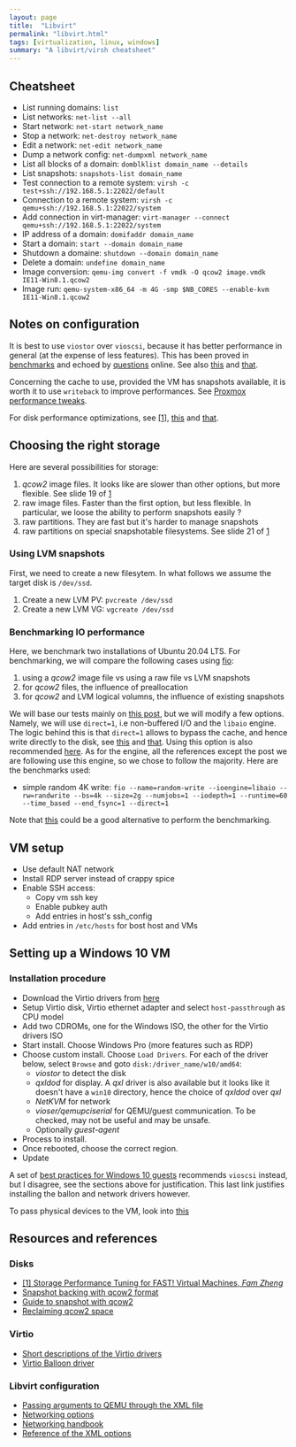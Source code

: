 ```yaml
---
layout: page
title:  "Libvirt"
permalink: "libvirt.html"
tags: [virtualization, linux, windows]
summary: "A libvirt/virsh cheatsheet"
---
```





## Cheatsheet
* List running domains: `list`
* List networks: `net-list --all`
* Start network: `net-start network_name`
* Stop a network: `net-destroy network_name`
* Edit a network: `net-edit network_name`
* Dump a network config: `net-dumpxml network_name`
* List all blocks of a domain: `domblklist domain_name --details`
* List snapshots: `snapshots-list domain_name`
* Test connection to a remote system: `virsh -c test+ssh://192.168.5.1:22022/default`
* Connection to a remote system: `virsh -c qemu+ssh://192.168.5.1:22022/system`
* Add connection in virt-manager: `virt-manager --connect qemu+ssh://192.168.5.1:22022/system`
* IP address of a domain: `domifaddr domain_name`
* Start a domain: `start --domain domain_name`
* Shutdown a domaine: `shutdown --domain domain_name`
* Delete a domain: `undefine domain_name`
* Image conversion: `qemu-img convert -f vmdk -O qcow2 image.vmdk IE11-Win8.1.qcow2`
* Image run: `qemu-system-x86_64 -m 4G -smp $NB_CORES --enable-kvm IE11-Win8.1.qcow2`


## Notes on configuration
It is best to use `viostor` over `vioscsi`, because it has better performance in general (at the expense of less features). This has been proved in [benchmarks](https://mpolednik.github.io/2017/01/23/virtio-blk-vs-virtio-scsi/) and echoed by [questions](https://stackoverflow.com/questions/39031456/why-is-virtio-scsi-much-slower-than-virtio-blk-in-my-experiment-over-and-ceph-r) online. See also [this](https://forums.unraid.net/topic/50132-viostor-or-vioscsi-for-windows-disks/) and [that](https://forum.proxmox.com/threads/viostor-or-vioscsi-driver-for-windows-7-64.26769/). 

Concerning the cache to use, provided the VM has snapshots available, it is worth it to use `writeback` to improve performances. See [Proxmox performance tweaks](https://pve.proxmox.com/wiki/Performance_Tweaks).

For disk performance optimizations, see [[1]](https://events19.lfasiallc.com/wp-content/uploads/2017/11/Storage-Performance-Tuning-for-FAST-Virtual-Machines_Fam-Zheng.pdf), [this](https://kvmonz.blogspot.com/p/knowledge-disk-performance-hints-tips.html) and [that](https://www.heiko-sieger.info/tuning-vm-disk-performance/).

## Choosing the right storage
Here are several possibilities for storage:
1. *qcow2* image files. It looks like are slower than other options, but more flexible. See slide 19 of [1](https://events19.lfasiallc.com/wp-content/uploads/2017/11/Storage-Performance-Tuning-for-FAST-Virtual-Machines_Fam-Zheng.pdf)
2. raw image files. Faster than the first option, but less flexible. In particular, we loose the ability to perform snapshots easily ?
3. raw partitions. They are fast but it's harder to manage snapshots
4. raw partitions on special snapshotable filesystems. See slide 21 of [1](https://events19.lfasiallc.com/wp-content/uploads/2017/11/Storage-Performance-Tuning-for-FAST-Virtual-Machines_Fam-Zheng.pdf)

### Using LVM snapshots
First, we need to create a new filesytem. In what follows we assume the target disk is `/dev/ssd`.
1. Create a new LVM PV: `pvcreate /dev/ssd`
2. Create a new LVM VG: `vgcreate /dev/ssd`


### Benchmarking IO performance
Here, we benchmark two installations of Ubuntu 20.04 LTS. For benchmarking, we will compare the following cases using [fio](https://fio.readthedocs.io/en/latest/fio_doc.html):
1. using a *qcow2* image file vs using a raw file vs LVM snapshots
2. for *qcow2* files, the influence of preallocation
3. for *qcow2* and LVM logical volumns, the influence of existing snapshots

We will base our tests mainly on [this post](https://arstechnica.com/gadgets/2020/02/how-fast-are-your-disks-find-out-the-open-source-way-with-fio/), but we will modify a few options.
Namely, we will use `direct=1`, i.e non-buffered I/O and the `libaio` engine.
The logic behind this is that `direct=1` allows to bypass the cache, and hence write directly to the disk, see [this](https://s905060.gitbooks.io/site-reliability-engineer-handbook/content/fio.html) and [that](https://blog.purestorage.com/purely-technical/io-plumbing-tests-with-fio/). 
Using this option is also recommended [here](https://linuxreviews.org/HOWTO_Test_Disk_I/O_Performance#Methods_of_testing_I.2FO_performance_which_gives_useful_information_reflecting_real-world_use). 
As for the engine, all the references except the post we are following use this engine, so we chose to follow the majority.
Here are the benchmarks used:
* simple random 4K write: `fio --name=random-write --ioengine=libaio --rw=randwrite --bs=4k --size=2g --numjobs=1 --iodepth=1 --runtime=60 --time_based --end_fsync=1 --direct=1`

Note that [this](https://linuxconfig.org/how-to-benchmark-your-linux-system#h6-4-i-o) could be a good alternative to perform the benchmarking.


## VM setup
* Use default NAT network
* Install RDP server instead of crappy spice
* Enable SSH access:
  - Copy vm ssh key
  - Enable pubkey auth
  - Add entries in host's ssh_config
* Add entries in `/etc/hosts` for bost host and VMs




## Setting up a Windows 10 VM
### Installation procedure
* Download the Virtio drivers from [here](https://docs.fedoraproject.org/en-US/quick-docs/creating-windows-virtual-machines-using-virtio-drivers/index.html#virtio-win-direct-downloads)
* Setup Virtio disk, Virtio ethernet adapter and select `host-passthrough` as CPU model
* Add two CDROMs, one for the Windows ISO, the other for the Virtio drivers ISO
* Start install. Choose Windows Pro (more features such as RDP)
* Choose custom install. Choose `Load Drivers`. For each of the driver below,
  select `Browse` and goto `disk:/driver_name/w10/amd64`:
  - *viostor* to detect the disk
  - *qxldod* for display. A *qxl* driver is also available but it looks like it doesn't have a `win10` directory, hence the choice of *qxldod* over *qxl*
  - *NetKVM* for network
  - *vioser/qemupciserial* for QEMU/guest communication. To be checked, may not be useful and may be unsafe.
  - Optionally *guest-agent*
 * Process to install.
 * Once rebooted, choose the correct region.
 * Update

A set of [best practices for Windows 10 guests](https://pve.proxmox.com/wiki/Windows_10_guest_best_practices) recommends `vioscsi` instead, but I disagree, see the sections above for justification. This last link justifies installing the ballon and network drivers however.

To pass physical devices to the VM, look into [this](https://wiki.archlinux.org/index.php/PCI_passthrough_via_OVMF#Swap_peripherals_to_and_from_the_Host)




## Resources and references
### Disks
* [[1] Storage Performance Tuning for FAST! Virtual Machines, *Fam Zheng*](https://events19.lfasiallc.com/wp-content/uploads/2017/11/Storage-Performance-Tuning-for-FAST-Virtual-Machines_Fam-Zheng.pdf)
* [Snapshot backing with qcow2 format](https://dustymabe.com/2015/01/11/qemu-img-backing-files-a-poor-mans-snapshotrollback/)
* [Guide to snapshot with qcow2](http://azertech.net/content/kvm-qemu-qcow2-qemu-img-and-snapshots)
* [Reclaiming qcow2 space](https://www.jamescoyle.net/how-to/323-reclaim-disk-space-from-a-sparse-image-file-qcow2-vmdk)

### Virtio
* [Short descriptions of the Virtio drivers](https://docs.fedoraproject.org/en-US/quick-docs/creating-windows-virtual-machines-using-virtio-drivers/index.html#virtio-win-iso-contents)
* [Virtio Balloon driver](https://rwmj.wordpress.com/2010/07/17/virtio-balloon/)

### Libvirt configuration
* [Passing arguments to QEMU through the XML file](https://libvirt.org/kbase/qemu-passthrough-security.html)
* [Networking options](https://wiki.libvirt.org/page/Networking)
* [Networking handbook](https://jamielinux.com/docs/libvirt-networking-handbook/)
* [Reference of the XML options](https://libvirt.org/formatdomain.html)